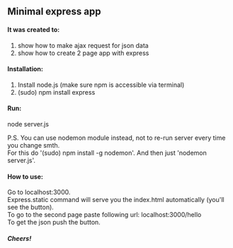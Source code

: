 ## Minimal express app ##

#### It was created to: ####
1. show how to make ajax request for json data </br>
2. show how to create 2 page app with express </br>

#### Installation: ####

1. Install node.js (make sure npm is accessible via terminal) </br>
2. (sudo) npm install express </br>

#### Run: ####
node server.js

P.S. You can use nodemon module instead, not to re-run server every time you change smth. </br>
For this do '(sudo) npm install -g nodemon'. And then just 'nodemon server.js'. </br>

#### How to use: ####

Go to localhost:3000. </br>
Express.static command will serve you the index.html automatically (you'll see the button). </br>
To go to the second page paste following url: localhost:3000/hello </br>
To get the json push the button. </br>

##### Cheers! ##### 
